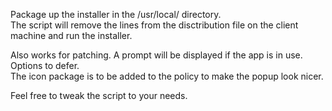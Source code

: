 Package up the installer in the /usr/local/ directory. \
The script will remove the lines from the disctribution file on the client machine and run the installer.

Also works for patching. A prompt will be displayed if the app is in use. Options to defer. \
The icon package is to be added to the policy to make the popup look nicer.

Feel free to tweak the script to your needs.
